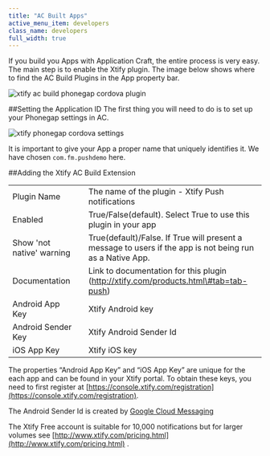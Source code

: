 ```yaml
---
title: "AC Built Apps"
active_menu_item: developers
class_name: developers
full_width: true
---
```


If you build you Apps with Application Craft, the entire process is very easy. The main step is to enable the Xtify plugin. The image below shows where to find the AC Build Plugins in the App property bar.

![xtify ac build phonegap cordova plugin](/img/docs/xtify-plugin.png)

##Setting the Application ID
The first thing you will need to do is to set up your Phonegap settings in AC. 

![xtify phonegap cordova settings](/img/docs/xtify-pg-options.png)

It is important to give your App a proper name that uniquely identifies it. We have chosen `com.fm.pushdemo` here.

##Adding the Xtify AC Build Extension

<table>
<tr>
<td width="182">
Plugin Name

</td>
<td width="20">

</td>
<td width="740">
The name of the plugin - Xtify Push notifications

</td>
</tr>
<tr>
<td width="182">
Enabled

</td>
<td width="20">

</td>
<td width="740">
True/False(default). Select True to use this plugin in your app

</td>
</tr>
<tr>
<td width="182">
Show 'not native' warning

</td>
<td width="20">

</td>
<td width="740">
True(default)/False. If True will present a message to users if the app is not being run as a Native App.

</td>
</tr>
<tr>
<td width="182">
Documentation

</td>
<td width="20">

</td>
<td width="740">
Link to documentation for this plugin (<a href="http://xtify.com/products.html\#tab=tab-push" target="_blank">http://xtify.com/products.html\#tab=tab-push</a>)

</td>
</tr>
<tr>
<td width="182">
Android App Key

</td>
<td width="20">

</td>
<td width="740">
Xtify Android key

</td>
</tr>
<tr>
<td width="182">
Android Sender Key

</td>
<td width="20">

</td>
<td width="740">
Xtify Android Sender Id

</td>
</tr>
<tr>
<td width="182">
iOS App Key

</td>
<td width="20">

</td>
<td width="740">
Xtify iOS key

</td>
</tr>
</table>

The properties “Android App Key” and “iOS App Key” are unique for the each app and can be found in your Xtify portal. To obtain these keys, you need to first register at [https://console.xtify.com/registration](https://console.xtify.com/registration).

The Android Sender Id is created by [Google Cloud Messaging](/developers/documentation/ac-mobile-build-phonegap/ac-mobile-build/ac-build-plugins/xtify-push-notifications/google-cloud-messaging)

The Xtify Free account is suitable for 10,000 notifications but for larger volumes see [http://www.xtify.com/pricing.html](http://www.xtify.com/pricing.html) .